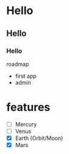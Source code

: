 
# Hello 

## Hello 

### Hello 

roadmap
* first app
* admin

# features 
- [ ] Mercury
- [ ] Venus
- [x] Earth (Orbit/Moon)
- [x] Mars
